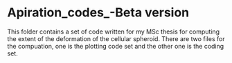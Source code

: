 # Apiration_codes_-Beta version

This folder contains a set of code written for my MSc thesis for computing the extent of the deformation of the cellular spheroid.
There are two files for the compuation, one is the plotting code set and the other one is the coding set.


